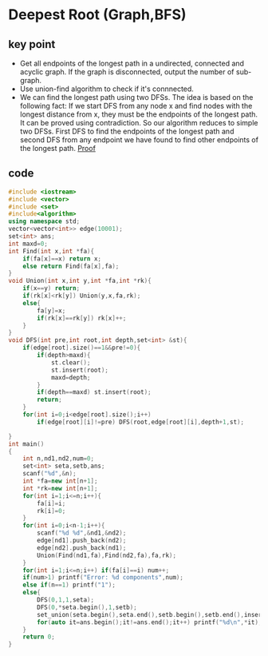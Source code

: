 # Deepest Root (Graph,BFS)
## key point
* Get all endpoints of the longest path in a undirected, connected and acyclic graph. If the graph is disconnected, output the number of sub-graph.
* Use union-find algorithm to check if it's connnected.
* We can find the longest path using two DFSs. The idea is based on the following fact: If we start DFS from any node x and find nodes with the longest distance from x, they must be the endpoints of the longest path. It can be proved using contradiction. So our algorithm reduces to simple two DFSs. First DFS to find the endpoints of the longest path and second DFS from any endpoint we have found to find other endpoints of the longest path. [Proof](https://stackoverflow.com/questions/20010472/proof-of-correctness-algorithm-for-diameter-of-a-tree-in-graph-theory)
## code
```cpp
#include <iostream>
#include <vector>
#include <set>
#include<algorithm>
using namespace std;
vector<vector<int>> edge(10001);
set<int> ans;
int maxd=0;
int Find(int x,int *fa){
    if(fa[x]==x) return x;
    else return Find(fa[x],fa);
}
void Union(int x,int y,int *fa,int *rk){
    if(x==y) return;
    if(rk[x]<rk[y]) Union(y,x,fa,rk);
    else{
        fa[y]=x;
        if(rk[x]==rk[y]) rk[x]++;
    }
}
void DFS(int pre,int root,int depth,set<int> &st){
    if(edge[root].size()==1&&pre!=0){
        if(depth>maxd){
            st.clear();
            st.insert(root);
            maxd=depth;
        }
        if(depth==maxd) st.insert(root);
        return;
    }
    for(int i=0;i<edge[root].size();i++)
        if(edge[root][i]!=pre) DFS(root,edge[root][i],depth+1,st);

}
int main()
{
    int n,nd1,nd2,num=0;
    set<int> seta,setb,ans;
    scanf("%d",&n);
    int *fa=new int[n+1];
    int *rk=new int[n+1];
    for(int i=1;i<=n;i++){
        fa[i]=i;
        rk[i]=0;
    }
    for(int i=0;i<n-1;i++){
        scanf("%d %d",&nd1,&nd2);
        edge[nd1].push_back(nd2);
        edge[nd2].push_back(nd1);
        Union(Find(nd1,fa),Find(nd2,fa),fa,rk);
    }
    for(int i=1;i<=n;i++) if(fa[i]==i) num++;
    if(num>1) printf("Error: %d components",num);
    else if(n==1) printf("1");
    else{
        DFS(0,1,1,seta);
        DFS(0,*seta.begin(),1,setb);
        set_union(seta.begin(),seta.end(),setb.begin(),setb.end(),inserter(ans,ans.end()));
        for(auto it=ans.begin();it!=ans.end();it++) printf("%d\n",*it);
    }
    return 0;
}
```